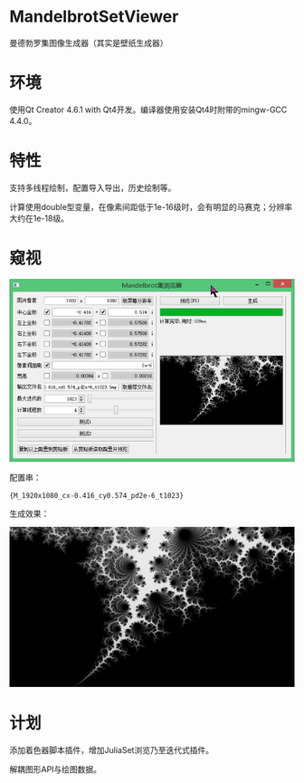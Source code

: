 # MandelbrotSetViewer

曼德勃罗集图像生成器（其实是壁纸生成器）

# 环境

使用Qt Creator 4.6.1 with Qt4开发。编译器使用安装Qt4时附带的mingw-GCC 4.4.0。

# 特性

支持多线程绘制，配置导入导出，历史绘制等。

计算使用double型变量，在像素间距低于1e-16级时，会有明显的马赛克；分辨率大约在1e-18级。

# 窥视

![image](readme-pictures\1.png)

配置串：

```
{M_1920x1080_cx-0.416_cy0.574_pd2e-6_t1023}
```
生成效果：

![image](readme-pictures\M_1920x1080_cx-0.416_cy0.574_pd2e-6_t1023.png)

# 计划

添加着色器脚本插件，增加JuliaSet浏览乃至迭代式插件。

解耦图形API与绘图数据。
